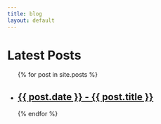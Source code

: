 ```yaml
---
title: blog
layout: default
---
```


<h1>Latest Posts</h1>

<ul>
  {% for post in site.posts %}
    <li>
      <h2><a href="{{ post.url }}">{{ post.date }} - {{ post.title }}</a></h2>
    </li>
  {% endfor %}
</ul>
